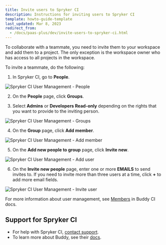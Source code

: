 ```yaml
---
title: Invite users to Spryker CI
description: Instructions for inviting users to Spryker CI
template: howto-guide-template
last_updated: Mar 8, 2023
redirect_from:
  - /docs/paas-plus/dev/invite-users-to-spryker-ci.html
---
```


To collaborate with a teammate, you need to invite them to your workspace and add them to a project. The only exception is the workspace owner who has access to all projects in the workspace.

To invite a teammate, do the following:

1. In Spryker CI, go to **People**.

![Spryker CI User Management - People](https://spryker.s3.eu-central-1.amazonaws.com/docs/paas%2B/dev/invite-users-to-spryker-ci.md/people.png)

2. On the **People** page, click **Groups**.

3. Select **Admins** or **Developers Read-only** depending on the rights that you want to provide to the inviting person.

![Spryker CI User Management - Groups](https://spryker.s3.eu-central-1.amazonaws.com/docs/paas%2B/dev/invite-users-to-spryker-ci.md/groups.png)

4. On the **Group** page, click **Add member**.

![Spryker CI User Management - Add member](https://spryker.s3.eu-central-1.amazonaws.com/docs/paas%2B/dev/invite-users-to-spryker-ci.md/add_member.png)

5. On the **Add new people to group** page, click **Invite new**.

![Spryker CI User Management - Add user](https://spryker.s3.eu-central-1.amazonaws.com/docs/paas%2B/dev/invite-users-to-spryker-ci.md/add_user.png)

6. On the **Invite new people** page, enter one or more **EMAILS** to send invites to.
    If you need to invite more than three users at a time, click **+** to add more email fields.

![Spryker CI User Management - Invite user](https://spryker.s3.eu-central-1.amazonaws.com/docs/paas%2B/dev/invite-users-to-spryker-ci.md/invite_user.png)

For more information about user management, see [Members](https://buddy.works/docs/collaboration/users/members) in Buddy CI docs.

## Support for Spryker CI

* For help with Spryker CI, [contact support](https://spryker.force.com/support/s/).
* To learn more about Buddy, see their [docs](https://buddy.works/docs).
